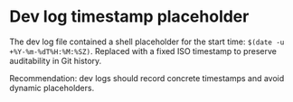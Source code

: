 # Dev log timestamp placeholder

The dev log file contained a shell placeholder for the start time:
`$(date -u +%Y-%m-%dT%H:%M:%SZ)`. Replaced with a fixed ISO timestamp to
preserve auditability in Git history.

Recommendation: dev logs should record concrete timestamps and avoid dynamic
placeholders.
